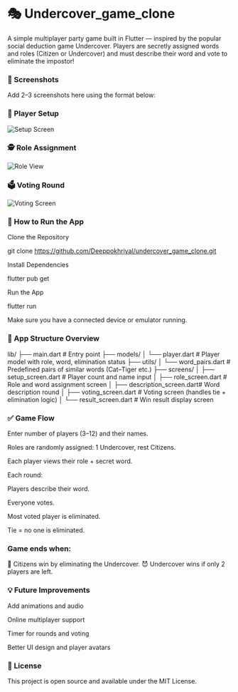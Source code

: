 # 🎭 Undercover_game_clone

A simple multiplayer party game built in Flutter — inspired by the popular social deduction game Undercover. Players are secretly assigned words and roles (Citizen or Undercover) and must describe their word and vote to eliminate the impostor!

### 📱 Screenshots
Add 2–3 screenshots here using the format below:

### 🧑 Player Setup
![Setup Screen](screenshots/setup.png)
### 🕵️ Role Assignment
![Role View](screenshots/role.png)
### 🗳️ Voting Round
![Voting Screen](screenshots/voting.png)

### 🚀 How to Run the App
Clone the Repository

git clone https://github.com/Deeppokhriyal/undercover_game_clone.git

Install Dependencies

flutter pub get

Run the App

flutter run

Make sure you have a connected device or emulator running.

### 📂 App Structure Overview

lib/
├── main.dart                  # Entry point
├── models/
│   └── player.dart            # Player model with role, word, elimination status
├── utils/
│   └── word_pairs.dart        # Predefined pairs of similar words (Cat–Tiger etc.)
├── screens/
│   ├── setup_screen.dart      # Player count and name input
│   ├── role_screen.dart       # Role and word assignment screen
│   ├── description_screen.dart# Word description round
│   ├── voting_screen.dart     # Voting screen (handles tie + elimination logic)
│   └── result_screen.dart     # Win result display screen

### ✅ Game Flow
Enter number of players (3–12) and their names.

Roles are randomly assigned: 1 Undercover, rest Citizens.

Each player views their role + secret word.

Each round:

Players describe their word.

Everyone votes.

Most voted player is eliminated.

Tie = no one is eliminated.

### Game ends when:

🎉 Citizens win by eliminating the Undercover.
😈 Undercover wins if only 2 players are left.

### 💡 Future Improvements
Add animations and audio

Online multiplayer support

Timer for rounds and voting

Better UI design and player avatars

### 📜 License
This project is open source and available under the MIT License.


